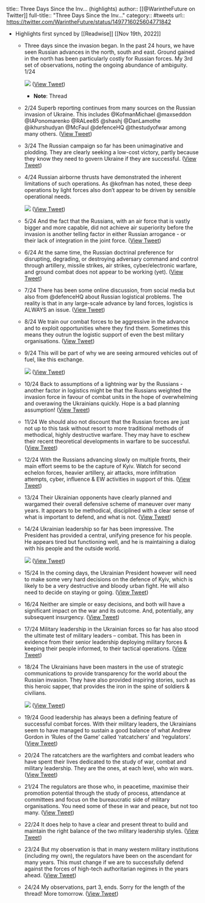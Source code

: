 title:: Three Days Since the Inv... (highlights)
author:: [[@WarintheFuture on Twitter]]
full-title:: "Three Days Since the Inv..."
category:: #tweets
url:: https://twitter.com/WarintheFuture/status/1497716025604771842

- Highlights first synced by [[Readwise]] [[Nov 19th, 2022]]
	- Three days since the invasion began. In the past 24 hours, we have seen Russian advances in the north, south and east. Ground gained in the north has been particularly costly for Russian forces. My 3rd set of observations, noting the ongoing abundance of ambiguity. 1/24 
	  
	  ![](https://pbs.twimg.com/media/FMjxqI7VUAI5oBK.jpg) ([View Tweet](https://twitter.com/WarintheFuture/status/1497716025604771842))
		- **Note**: Thread
	- 2/24 Superb reporting continues from many sources on the Russian invasion of Ukraine. This includes @KofmanMichael @maxseddon @IAPonomarenko @RALee85 @shashj @DanLamothe @ikhurshudyan @McFaul @defenceHQ @thestudyofwar among many others. ([View Tweet](https://twitter.com/WarintheFuture/status/1497716028909907970))
	- 3/24 The Russian campaign so far has been unimaginative and plodding. They are clearly seeking a low-cost victory, partly because they know they need to govern Ukraine if they are successful. ([View Tweet](https://twitter.com/WarintheFuture/status/1497716031401299971))
	- 4/24 Russian airborne thrusts have demonstrated the inherent limitations of such operations. As @kofman has noted, these deep operations by light forces also don’t appear to be driven by sensible operational needs. 
	  
	  ![](https://pbs.twimg.com/media/FMjySflVQAAOfp7.jpg) ([View Tweet](https://twitter.com/WarintheFuture/status/1497716033510989826))
	- 5/24 And the fact that the Russians, with an air force that is vastly bigger and more capable, did not achieve air superiority before the invasion is another telling factor in either Russian arrogance - or their lack of integration in the joint force. ([View Tweet](https://twitter.com/WarintheFuture/status/1497716036912566273))
	- 6/24 At the same time, the Russian doctrinal preference for disrupting, degrading, or destroying adversary command and control through artillery, missile strikes, air strikes, cyber/electronic warfare, and ground combat does not appear to be working (yet). ([View Tweet](https://twitter.com/WarintheFuture/status/1497716040020545538))
	- 7/24 There has been some online discussion, from social media but also from @defenceHQ about Russian logistical problems. The reality is that in any large-scale advance by land forces, logistics is ALWAYS an issue. ([View Tweet](https://twitter.com/WarintheFuture/status/1497716042537181187))
	- 8/24 We train our combat forces to be aggressive in the advance and to exploit opportunities where they find them. Sometimes this means they outrun the logistic support of even the best military organisations. ([View Tweet](https://twitter.com/WarintheFuture/status/1497716045116674057))
	- 9/24 This will be part of why we are seeing armoured vehicles out of fuel, like this exchange. 
	  
	  ![](https://pbs.twimg.com/media/FMjy5ZCVcAE6QFX.jpg) ([View Tweet](https://twitter.com/WarintheFuture/status/1497716047733948417))
	- 10/24 Back to assumptions of a lightning war by the Russians - another factor in logistics might be that the Russians weighted the invasion force in favour of combat units in the hope of overwhelming and overawing the Ukrainians quickly. Hope is a bad planning assumption! ([View Tweet](https://twitter.com/WarintheFuture/status/1497716050799980545))
	- 11/24 We should also not discount that the Russian forces are just not up to this task without resort to more traditional methods of methodical, highly destructive warfare. They may have to eschew their recent theoretical developments in warfare to be successful. ([View Tweet](https://twitter.com/WarintheFuture/status/1497716053295591426))
	- 12/24 With the Russians advancing slowly on multiple fronts, their main effort seems to be the capture of Kyiv. Watch for second echelon forces, heavier artillery, air attacks, more infiltration attempts, cyber, influence & EW activities in support of this. ([View Tweet](https://twitter.com/WarintheFuture/status/1497716055967350785))
	- 13/24 Their Ukrainian opponents have clearly planned and wargamed their overall defensive scheme of maneuver over many years. It appears to be methodical, disciplined with a clear sense of what is important to defend, and what is not. ([View Tweet](https://twitter.com/WarintheFuture/status/1497716058412650499))
	- 14/24 Ukrainian leadership so far has been impressive. The President has provided a central, unifying presence for his people. He appears tired but functioning well, and he is maintaining a dialog with his people and the outside world. 
	  
	  ![](https://pbs.twimg.com/media/FMjzfBgVUAEcppb.jpg) ([View Tweet](https://twitter.com/WarintheFuture/status/1497716060845338626))
	- 15/24 In the coming days, the Ukrainian President however will need to make some very hard decisions on the defence of Kyiv, which is likely to be a very destructive and bloody urban fight. He will also need to decide on staying or going. ([View Tweet](https://twitter.com/WarintheFuture/status/1497716063542280195))
	- 16/24 Neither are simple or easy decisions, and both will have a significant impact on the war and its outcome. And, potentially, any subsequent insurgency. ([View Tweet](https://twitter.com/WarintheFuture/status/1497716065727508481))
	- 17/24 Military leadership in the Ukrainian forces so far has also stood the ultimate test of military leaders – combat. This has been in evidence from their senior leadership deploying military forces & keeping their people informed, to their tactical operations. ([View Tweet](https://twitter.com/WarintheFuture/status/1497716067979853824))
	- 18/24 The Ukrainians have been masters in the use of strategic communications to provide transparency for the world about the Russian invasion. They have also provided inspiring stories, such as this heroic sapper, that provides the iron in the spine of soldiers & civilians. 
	  
	  ![](https://pbs.twimg.com/media/FMj0csPVcAIqXO4.jpg) ([View Tweet](https://twitter.com/WarintheFuture/status/1497716070299226113))
	- 19/24 Good leadership has always been a defining feature of successful combat forces. With their military leaders, the Ukrainians seem to have managed to sustain a good balance of what Andrew Gordon in ‘Rules of the Game’ called ‘ratcatchers’ and ‘regulators’. ([View Tweet](https://twitter.com/WarintheFuture/status/1497716073084297216))
	- 20/24 The ratcatchers are the warfighters and combat leaders who have spent their lives dedicated to the study of war, combat and military leadership. They are the ones, at each level, who win wars. ([View Tweet](https://twitter.com/WarintheFuture/status/1497716075298836482))
	- 21/24 The regulators are those who, in peacetime, maximise their promotion potential through the study of process, attendance at committees and focus on the bureaucratic side of military organisations. You need some of these in war and peace, but not too many. ([View Tweet](https://twitter.com/WarintheFuture/status/1497716077370900487))
	- 22/24 It does help to have a clear and present threat to build and maintain the right balance of the two military leadership styles. ([View Tweet](https://twitter.com/WarintheFuture/status/1497716079480639489))
	- 23/24 But my observation is that in many western military institutions (including my own), the regulators have been on the ascendant for many years. This must change if we are to successfully defend against the forces of high-tech authoritarian regimes in the years ahead. ([View Tweet](https://twitter.com/WarintheFuture/status/1497716081443491844))
	- 24/24 My observations, part 3, ends. Sorry for the length of the thread! More tomorrow. ([View Tweet](https://twitter.com/WarintheFuture/status/1497716083620397062))